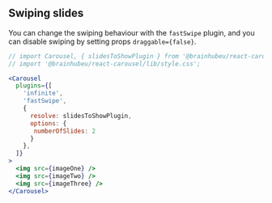 ## Swiping slides
You can change the swiping behaviour with the `fastSwipe` plugin, and you can disable swiping by setting props `draggable={false}`.
```jsx render
// import Carousel, { slidesToShowPlugin } from '@brainhubeu/react-carousel';
// import '@brainhubeu/react-carousel/lib/style.css';

<Carousel
  plugins={[
    'infinite',
    'fastSwipe',
    {
      resolve: slidesToShowPlugin,
      options: {
       numberOfSlides: 2
      }
    },
  ]}
>
  <img src={imageOne} />
  <img src={imageTwo} />
  <img src={imageThree} />
</Carousel>
```
